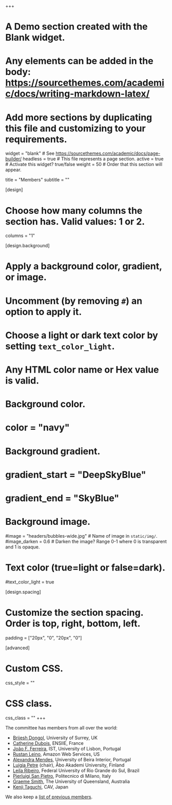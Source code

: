 +++
# A Demo section created with the Blank widget.
# Any elements can be added in the body: https://sourcethemes.com/academic/docs/writing-markdown-latex/
# Add more sections by duplicating this file and customizing to your requirements.

widget = "blank"  # See https://sourcethemes.com/academic/docs/page-builder/
headless = true  # This file represents a page section.
active = true  # Activate this widget? true/false
weight = 50  # Order that this section will appear.

title = "Members"
subtitle = ""

[design]
  # Choose how many columns the section has. Valid values: 1 or 2.
  columns = "1"

[design.background]
  # Apply a background color, gradient, or image.
  #   Uncomment (by removing `#`) an option to apply it.
  #   Choose a light or dark text color by setting `text_color_light`.
  #   Any HTML color name or Hex value is valid.

  # Background color.
  # color = "navy"
  
  # Background gradient.
  # gradient_start = "DeepSkyBlue"
  # gradient_end = "SkyBlue"
  
  # Background image.
  #image = "headers/bubbles-wide.jpg"  # Name of image in `static/img/`.
  #image_darken = 0.6  # Darken the image? Range 0-1 where 0 is transparent and 1 is opaque.

  # Text color (true=light or false=dark).
  #text_color_light = true

[design.spacing]
  # Customize the section spacing. Order is top, right, bottom, left.
  padding = ["20px", "0", "20px", "0"]

[advanced]
 # Custom CSS. 
 css_style = ""
 
 # CSS class.
 css_class = ""
+++

The committee has members from all over the world:

 - [Brijesh Dongol](https://brijeshdongol.github.io), University of Surrey, UK
 - [Catherine Dubois](http://www.ensiie.fr/~dubois), ENSIIE, France
 - [João F. Ferreira](http://joaoff.com), IST, University of Lisbon, Portugal
 - [Rustan Leino](http://leino.science), Amazon Web Services, US
 - [Alexandra Mendes](http://archimendes.com), University of Beira Interior, Portugal
 - [Luigia Petre](http://users.abo.fi/lpetre) (chair), Åbo Akademi University, Finland 
 - [Leila Ribeiro](http://www.inf.ufrgs.br/~leila), Federal University of Rio Grande do Sul, Brazil
 - [Pierluigi San
   Pietro](https://www.deib.polimi.it/ita/personale/dettagli/355798), Politecnico di Milano, Italy
 - [Graeme Smith](http://staff.itee.uq.edu.au/smith), The University of Queensland, Australia
 - [Kenji Taguchi](https://www.linkedin.com/in/kenji-taguchi-22727b), CAV, Japan

We also keep a [list of previous members](previous-members).
